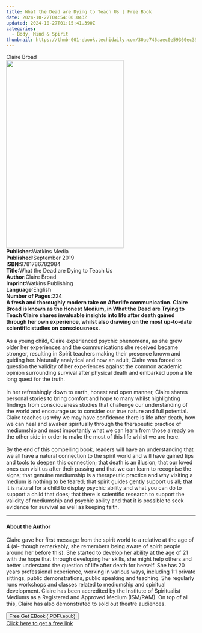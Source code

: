 ```yaml
---
title: What the Dead are Dying to Teach Us | Free Book
date: 2024-10-22T04:54:00.043Z
updated: 2024-10-27T01:15:41.390Z
categories:
  - Body, Mind & Spirit
thumbnail: https://thmb-001-ebook.techidaily.com/30ae746aaec0e59360ec398e297c0b714e167018f801bc81da068c7d17b0ce71.jpg
---
```

<main id="book-container">
  <div class="flex flex-col">
    <div class="book-brief flex-1 py-6 px-4 sm:p-6 md:py-10 md:px-8">
      <!-- brief-->
      <div class="book-brief-main">Claire Broad</div>
    </div>
    <div
      class="book-meta-info flex-1 grid gap-4 col-start-1 col-end-3 row-start-1 sm:mb-6 sm:grid-cols-4 lg:gap-6 lg:col-start-2 lg:row-end-6 lg:row-span-6 lg:mb-0"
    >
      <div
        class="book-meta-info-left place-content-center mt-4 p-4 text-sm leading-6 col-start-2 col-span-2 dark:text-slate-400"
      >
        <img
          class="w-full h-500 object-cover rounded-lg sm:h-255 sm:col-span-2 lg:col-span-full"
          src="https://img-001-ebook.techidaily.com/0052417311862ff7f77eed29e6384121605077bb5231f41a7dee542d7d707b4a.jpg"
          alt=""
          width="312"
          height="500"
        />
      </div>
      <div
        class="book-meta-info-right mt-2 col-start-1 row-start-2 col-span-3 self-center"
      >
        <!-- meta data  -->
        <div class="flex flex-col px-4 md:px-8">
          <div class="flex-1">
            <strong>Publisher</strong>:<span class="px-2">Watkins Media</span>
          </div>
          <div class="flex-1">
            <strong>Published</strong>:<span class="px-2">September 2019</span>
          </div>
          <div class="flex-1">
            <strong>ISBN</strong>:<span class="px-2">9781786782984</span>
          </div>
          <div class="flex-1">
            <strong>Title</strong>:<span class="px-2"
              >What the Dead are Dying to Teach Us</span
            >
          </div>
          <div class="flex-1">
            <strong>Author</strong>:<span class="px-2">Claire Broad</span>
          </div>
          <div class="flex-1">
            <strong>Imprint</strong>:<span class="px-2"
              >Watkins Publishing</span
            >
          </div>
          <div class="flex-1">
            <strong>Language</strong>:<span class="px-2">English</span>
          </div>
          <div class="flex-1">
            <strong>Number of Pages</strong>:<span class="px-2">224</span>
          </div>
        </div>
      </div>
    </div>
    <div class="book-description flex-1 py-6 px-4 sm:p-6 md:py-10 md:px-8">
      <div class="book-description-main">
        <div accordion-content="" id="description">
          <b
            >A fresh and thoroughly modern take on Afterlife communication.
            Claire Broad is known as the Honest Medium, in What the Dead are
            Trying to Teach Claire shares invaluable insights into life after
            death gained through her own experience, whilst also drawing on the
            most up-to-date scientific studies on consciousness.</b
          ><br /><br />As a young child, Claire experienced psychic phenomena,
          as she grew older her experiences and the communications she received
          became stronger, resulting in Spirit teachers making their presence
          known and guiding her. Naturally analytical and now an adult, Claire
          was forced to question the validity of her experiences against the
          common academic opinion surrounding survival after physical death and
          embarked upon a life long quest for the truth. <br /><br />In her
          refreshingly down to earth, honest and open manner, Claire shares
          personal stories to bring comfort and hope to many whilst highlighting
          findings from consciousness studies that challenge our understanding
          of the world and encourage us to consider our true nature and full
          potential. Claire teaches us why we may have confidence there is life
          after death, how we can heal and awaken spiritually through the
          therapeutic practice of mediumship and most importantly what we can
          learn from those already on the other side in order to make the most
          of this life whilst we are here. <br /><br />By the end of this
          compelling book, readers will have an understanding that we all have a
          natural connection to the spirit world and will have gained tips and
          tools to deepen this connection; that death is an illusion; that our
          loved ones can visit us after their passing and that we can learn to
          recognise the signs; that genuine mediumship is a therapeutic practice
          and why visiting a medium is nothing to be feared; that spirit guides
          gently support us all; that it is natural for a child to display
          psychic ability and what you can do to support a child that does; that
          there is scientific research to support the validity of mediumship and
          psychic ability and that it is possible to seek evidence for survival
          as well as keeping faith.
        </div>
        <div class="accordion-fader"></div>
      </div>
    </div>
    <div class="book-excerpts flex-1 py-6 px-4 sm:p-6 md:py-10 md:px-8">
      <!-- excerpts-->
      <div class="book-excerpts-main">
        <hr />
        <h4 class="placeholder placeholder-heading">
          <span>About the Author</span>
        </h4>
        <p>
          Claire gave her first message from the spirit world to a relative at
          the age of 4 (al- though remarkably, she remembers being aware of
          spirit people around her before this). She started to develop her
          ability at the age of 21 with the hope that through developing her
          skills, she might help others and better understand the question of
          life after death for herself. She has 20 years professional
          experience, working in various ways, including 1:1 private sittings,
          public demonstrations, public speaking and teaching. She regularly
          runs workshops and classes related to mediumship and spiritual
          development. Claire has been accredited by the Institute of
          Spiritualist Mediums as a Registered and Approved Medium (ISM/RAM). On
          top of all this, Claire has also demonstrated to sold out theatre
          audiences.
        </p>
      </div>
    </div>
    <div
      class="book-about-author flex-1 py-6 px-4 sm:p-6 md:py-10 md:px-8"
    ></div>
    <div class="book-free-get flex-1 py-6 px-4 sm:p-6 md:py-10 md:px-8">
      <button
        id="btn-free-get"
        class="bg-blue-500 hover:bg-blue-700 text-white font-bold py-2 px-4 rounded"
      >
        Free Get EBook (.PDF/.epub)
      </button>
      <div id="countdown-display" class="px-2 text-lg mt-2"></div>
      <a
        id="free-link"
        class="hidden bg-blue-500 hover:bg-blue-700 text-white font-bold py-2 px-4 rounded"
        href="https://www.ebooks.com/en-us/book/209594746/what-the-dead-are-dying-to-teach-us/claire-broad/"
        target="_blank"
        >Click here to get a free link</a
      >
    </div>
    <script>
      let countdownTime = 0;
      let countdownInterval = null;
      document
        .getElementById('btn-free-get')
        .addEventListener('click', startCountdown);
      function startCountdown() {
        countdownTime = new Date().getTime() + 60000 * 3;
        countdownInterval = setInterval(updateCountdown, 1000);
        document.getElementById('btn-free-get').disabled = true;
        document
          .getElementById('btn-free-get')
          .classList.add('bg-gray-500', 'cursor-not-allowed');
      }
      function updateCountdown() {
        let currentTime = new Date().getTime();
        let timeLeft = countdownTime - currentTime;
        let secondsLeft = Math.floor(timeLeft / 1000);
        document.getElementById('countdown-display').innerHTML =
          `Remaining time: ${secondsLeft} seconds.`;
        if (secondsLeft <= 0) {
          clearInterval(countdownInterval);
          document.getElementById('btn-free-get').classList.add('hidden');
          document.getElementById('free-link').classList.remove('hidden');
          document.getElementById('countdown-display').innerHTML = '';
        }
      }
    </script>
  </div>
</main>

<ins class="adsbygoogle"
      style="display:block"
      data-ad-client="ca-pub-7571918770474297"
      data-ad-slot="8358498916"
      data-ad-format="auto"
      data-full-width-responsive="true"></ins>
    